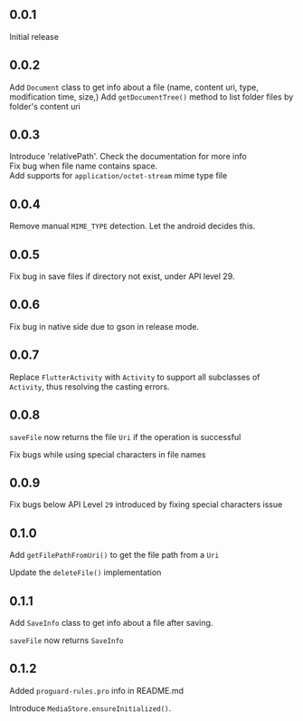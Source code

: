 ## 0.0.1

Initial release

## 0.0.2

Add `Document` class to get info about a file (name, content uri, type, modification time, size,)
Add `getDocumentTree()` method to list folder files by folder's content uri

## 0.0.3

Introduce 'relativePath'. Check the documentation for more info </br>
Fix bug when file name contains space. </br>
Add supports for `application/octet-stream` mime type file </br>

## 0.0.4

Remove manual `MIME_TYPE` detection. Let the android decides this.

## 0.0.5

Fix bug in save files if directory not exist, under API level 29.

## 0.0.6

Fix bug in native side due to gson in release mode.

## 0.0.7

Replace `FlutterActivity` with `Activity` to support all subclasses of `Activity`, thus resolving the casting errors.

## 0.0.8

`saveFile` now returns the file `Uri` if the operation is successful

Fix bugs while using special characters in file names

## 0.0.9

Fix bugs below API Level `29` introduced by fixing special characters issue

## 0.1.0

Add `getFilePathFromUri()` to get the file path from a `Uri`

Update the `deleteFile()` implementation

## 0.1.1

Add `SaveInfo` class to get info about a file after saving.

`saveFile` now returns `SaveInfo`

## 0.1.2

Added `proguard-rules.pro` info in README.md

Introduce `MediaStore.ensureInitialized()`.